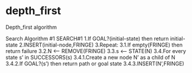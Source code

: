 depth_first
===========

Depth_first algorithm

Search Algorithm #1
SEARCH#1
1.If GOAL?(initial-state) then return initial-state
2.INSERT(initial-node,FRINGE)
3.Repeat:
3.1.If empty(FRINGE) then return failure
  3.2.N <-- REMOVE(FRINGE)
  3.3.s <-- STATE(N)
  3.4.For every state s’ in SUCCESSORS(s)
    3.4.1.Create a new node N’ as a child of N
    3.4.2.If GOAL?(s’) then return path or goal state
    3.4.3.INSERT(N’,FRINGE)
